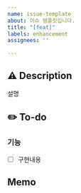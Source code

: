 ```yaml
---
name: issue-template
about: 이슈 템플릿입니다.
title: "[feat]"
labels: enhancement
assignees: ''

---
```


## ⚠️ Description
설명

## ✏️ To-do
### 기능
- [ ] 구현내용

## Memo
